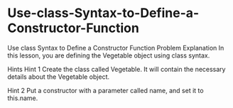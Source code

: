 # Use-class-Syntax-to-Define-a-Constructor-Function
Use class Syntax to Define a Constructor Function
Problem Explanation
In this lesson, you are defining the Vegetable object using class syntax.

Hints
Hint 1
Create the class called Vegetable. It will contain the necessary details about the Vegetable object.

Hint 2
Put a constructor with a parameter called name, and set it to this.name.

